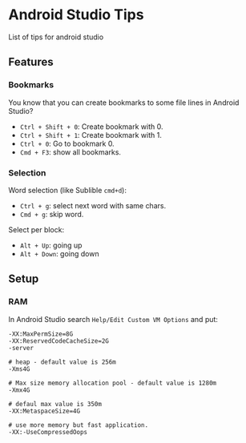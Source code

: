 # Android Studio Tips

List of tips for android studio

## Features
### Bookmarks
You know that you can create bookmarks to some file lines in Android Studio?

- `Ctrl + Shift + 0`: Create bookmark with 0.
- `Ctrl + Shift + 1`: Create bookmark with 1.
- `Ctrl + 0`: Go to bookmark 0.
- `Cmd + F3`: show all bookmarks.

### Selection

Word selection (like Sublible `cmd+d`):
- `Ctrl + g`: select next word with same chars.
- `Cmd + g`: skip word.

Select per block:
- `Alt + Up`: going up
- `Alt + Down`: going down


## Setup 

### RAM

In Android Studio search `Help/Edit Custom VM Options` and put:

```
-XX:MaxPermSize=8G
-XX:ReservedCodeCacheSize=2G
-server

# heap - default value is 256m
-Xms4G

# Max size memory allocation pool - default value is 1280m
-Xmx4G

# defaul max value is 350m 
-XX:MetaspaceSize=4G

# use more memory but fast application.
-XX:-UseCompressedOops
```
